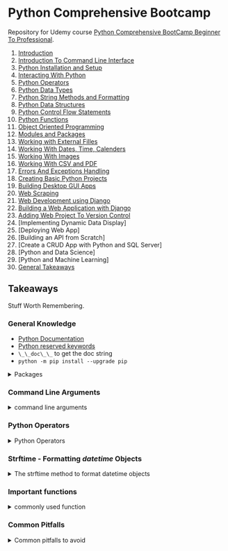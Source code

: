 <!--
// cSpell:ignore bootcamp pypdf randint pygame venv chdir scrapy timedelta abstractmethod beautifulsoup4 urllib
-->

# Python Comprehensive Bootcamp

Repository for Udemy course [Python Comprehensive BootCamp Beginner To Professional](https://www.udemy.com/course/python-comprehensive-bootcamp-beginner-to-professional/).

1. [Introduction](Lectures/section_01_04_intro.md#Section-01:-Introduction)
2. [Introduction To Command Line Interface](Lectures/section_01_04_intro.md#Section-02:-Introduction-To-Command-Line-Interface)
3. [Python Installation and Setup](Lectures/section_01_04_intro.md#Section-03:-Python-Installation-and-Setup)
4. [Interacting With Python](Lectures/section_01_04_intro.md#Section-04:-Interacting-With-Python)
5. [Python Operators](Lectures/section_05_08_intro.md#Section-05:-Python-Operators)
6. [Python Data Types](Lectures/section_05_08_intro.md#Section-06:-Python-Data-Types)
7. [Python String Methods and Formatting](Lectures/section_05_08_basics.md#Section-07:-Python-String-Methods-and-Formatting)
8. [Python Data Structures](Lectures/section_05_08_intro.md#Section-08:-Python-Data-Structures)
9. [Python Control Flow Statements](Lectures/section_09_10_control.md#Section-09:-Python-Control-Flow-Statements)
10. [Python Functions](Lectures/section_09_10_control.md#Section-10:-Python-Functions)
11. [Object Oriented Programming](Lectures/section_11_13_oop_modules_files.md#Section-11:-Object-Oriented-Programming)
12. [Modules and Packages](Lectures/section_11_13_oop_modules_files.md#Section-12:-Modules-and_Packages)
13. [Working with External Filles](Lectures/section_11_13_oop_modules_files.md#Section-13:-Working-With-External-Files)
14. [Working With Dates, Time, Calenders](Lectures/section_14_16_dates_images_csv.md#Working-with-Dates,-Times,-Calendars)
15. [Working With Images](Lectures/section_14_16_dates_images_csv.md#Section-15:-Working-with-Images)
16. [Working With CSV and PDF](Lectures/section_14_16_dates_images_csv.md#Section-16:-Working-with-CSV-and-PDF)
17. [Errors And Exceptions Handling](Lectures/section_17_19_exceptions_projects_gui.md#section-17:-Errors-And-Exceptions-Handling)
18. [Creating Basic Python Projects](Lectures/section_17_19_exceptions_projects_gui.md#section-18:-Creating-Basic-Python-Projects)
19. [Building Desktop GUI Apps](Lectures/section_17_19_exceptions_projects_gui.md#section-19:-Building-Desktop-GUI-Apps)
20. [Web Scraping](Lectures/section_20_22_web_scraping_django.md#section-20:-Web-Scraping)
21. [Web Development using Django](Lectures/section_20_22_web_scraping_django.md#section-21:-Django-Basics)
22. [Building a Web Application with Django](Lectures/section_20_22_web_scraping_django.md#Section-22:-Building-a-Web-App-with-Django)
23. [Adding Web Project To Version Control](Lectures/section_23_25_git_django.md#Section-23:-Version-Control)
24. [Implementing Dynamic Data Display]
25. [Deploying Web App]
26. [Building an API from Scratch]
27. [Create a CRUD App with Python and SQL Server]
28. [Python and Data Science]
29. [Python and Machine Learning]
30. [General Takeaways](README.md#Takeaways)

## Takeaways

<!-- <details> -->
<summary>
Stuff Worth Remembering.
</summary>

### General Knowledge

- [Python Documentation](https://docs.python.org/3/)
- [Python reserved keywords](https://www.w3schools.in/python-tutorial/keywords/)
- `\_\_doc\_\_` to get the doc string
- `python -m pip install --upgrade pip`

<details>
<summary>
Packages
</summary>

| python package       | Usage                                   | documentation                                          | install command                           | notable stuff                  |
| -------------------- | --------------------------------------- | ------------------------------------------------------ | ----------------------------------------- | ------------------------------ |
| os                   | operating system                        | https://docs.python.org/3/library/os.html              | pre installed                             | `chdir`\_                      |
| datetime             | dates and time                          | https://docs.python.org/3/library/datetime.html        | pre installed                             | timedelta object, `strftime()` |
| calendar             | calendar                                | https://docs.python.org/3/library/calendar.html        | pre installed                             |
| random               | pseudo random numbers                   | https://docs.python.org/3/library/random.html          | pre installed                             | `randint(lo,hi)`               |
| csv                  | csv files                               | https://docs.python.org/3/library/csv.html             | pre installed                             |
| tkinter              | basic user interface                    | https://docs.python.org/3/library/tkinter.html         | pre installed                             | `tk()`                         |
| abc                  | abstract base classes                   | https://docs.python.org/3/library/abc.html             | pre installed                             | `@abstractmethod` annotation   |
| urllib               | Url handling                            | https://docs.python.org/3/library/urllib.html          | pre installed                             | requests, parsing              |
| PIL                  | images                                  | https://pillow.readthedocs.io/en/stable/               | `python3 -m pip install --upgrade Pillow` | `Image.open()`                 |
| pypdf                | pdf files                               | https://pypi.org/project/PyPDF3/                       | `pip install PyPDF3`                      |
| pygame               | basic games, sound                      | https://www.pygame.org/news                            | `pip install pygame`                      | `pygame.mixer.music`           |
| scrapy               | web scraping                            | https://scrapy.org/                                    | `pip install Scrapy`                      |
| beautiful soup (bs4) | data extraction from xml and html files | https://www.crummy.com/software/BeautifulSoup/bs4/doc/ | `pip install beautifulsoup4`              |

</details>

### Command Line Arguments

<details>
<summary>
command line arguments
</summary>

- [Windows commands](https://docs.microsoft.com/en-us/windows-server/administration/windows-commands/windows-commands).
- [Linux bash commands](https://ss64.com/bash/).

| Command                | Linux    | Windows         | Flags                        | Notes       |
| ---------------------- | -------- | --------------- | ---------------------------- | ----------- |
| Display name           | `whoami` | `whoami`        |                              |
| Display current folder | `pwd`    | `cd`            |                              |
| change directory       | `cd`     | `cd`            |                              |
| List folder / files    | `ls`     | `dir`           |                              |
| Create new folder      | `mkdir`  | `mkdir`         |                              |
| Copy file              | `cp`     | `copy`          |                              |
| Move file              | `mv`     | `move`          |                              | also rename |
| Delete file / folder   | `rm`     | `del`, `rmdir`, | `-r` - linux, `\S` - windows |

- [Python CLI Commands](https://docs.python.org/3/using/cmdline.html)

| Command             | Syntax                      | Flags | Notes                     |
| ------------------- | --------------------------- | ----- | ------------------------- |
| Version             | `python --version`, `-v`    |       | python version            |
| Virtual environment | `python -m venv <evn_name>` |       | start virtual environment |

Python Interactive Shell commands:

| Command                   | Syntax                           | Flags | Notes                       |
| ------------------------- | -------------------------------- | ----- | --------------------------- |
| interactive help          | `help`,`help()`,`help(<object>)` |       |                             |
| exit shell                | `exit()`,`quit()`                |       |                             |
| import file               | `import <file>`                  |       | run the file ,no extension  |
| list objects in workspace | `dir()`                          |       | show all variables declared |

</details>

### Python Operators

<details>
<summary>
Python Operators
</summary>

[Operators](https://www.w3schools.com/python/python_operators.asp)
| Operator | Symbol | Example | Category | Notes |
| -------------- | ------ | ------------ | ---------- | --------------------- |
| Addition | `+` | `1+2` = 3 | Arithmetic | string concatenations |
| Subtraction | `-` | `2-1` = 1 | Arithmetic | |
| Multiplication | `*` | `4*2` =8 | Arithmetic | repeat string |
| Division | `/` | `5/2`=2.5 | Arithmetic |
| Modules | `%` | `10 % 3` = 1 | Arithmetic | reminder
| Power(pow) | `**` | `5**3` = 125 | Arithmetic |
| Floor Division | `//` | `5//2` = 2 | Arithmetic | integer division |
| Assignment | `=` | `x = 5` | Assignment | base form |
| Plus Assignment | `+=` | `x += 3`| Assignment | same as `x = x + 3` |
| Minus Assignment | `-=` | `x -= 3`| Assignment | same as `x = x - 3` |
| Multiplication Assignment | `*=` | `x *= 3`| Assignment | same as `x = x * 3` |
| Division Assignment | `/=` | `x /= 3`| Assignment | same as `x = x / 3` |
| Modules Assignment | `%=` | `x %= 3`| Assignment | same as `x = x % 3` |
| Floor Division Assignment | `//=` | `x //= 3`| Assignment | same as `x = x // 3`|
| Power Assignment | `**=` | `x **= 3`| Assignment | same as `x = x ** 3` |
| Bitwise AND Assignment | `&=` | `x &= 3`| Assignment | same as `x = x & 3` |
| Bitwise OR Assignment | `\|=` | `x \|= 3`| Assignment | same as `x = x | 3` |
| Bitwise XOR Assignment | `^=` | `x ^= 3`| Assignment | same as `x = x ^ 3` |
| Shift Right Assignment | `>>=` | `x >>= 3`| Assignment | same as `x = x >> 3` |
| Shift Left Assignment | `<<=` | `x <<= 3`| Assignment | same as `x = x << 3` |
| Equality | `==` | `5==6` = false | Comparison | don't confuse with assignment!|
| Inequality | `!=` | `5!=6` = true | Comparison | &ne;|
| Greater than | `>` | `5>6` = false | Comparison | &gt;|
| Lesser than | `<` | `5<6` = true | Comparison | &lt;|
| Greater than or equals | `>=` | `5>=5` = true | Comparison | &ge;|
| Lesser than or equals | `<=` | `5<=4` = false | Comparison | &le;|
| Boolean and | `and` | `true and false` = false |Logical | `&&` in other languages
| Boolean or | `or` | `true or false` = true |Logical | `\|\|` in other languages
| Boolean not | `not` | `not(false)` = true |Logical | `!` in other languages
| Is | `is` | `x is x` = true | Identity| | | reference equality
| Is not | `is not` | `x is not y` = true | Identity| reference equality
| In | `is` | `5 in [1,2,3]` = false | Membership | member in group |
| Not in | `not in` | `5 not in [1,2,3]` = true | Membership | member not in group |
| Bitwise And | `&` | `5&4` = 4| Bitwise |
| Bitwise Or | `\|` | `8\|7` = 15| Bitwise |
| Bitwise Xor | `^` | `10^5` = 15| Bitwise |
| Bitwise Not | `~` | `~7` = -8| Bitwise | | | Because of two Complement
| Left Shift | `<<` | `4<<2` = 16 | Bitwise | each left shift is like doubling
| Right Shift | `>>` | `15>>2` = 7 | Bitwise |

</details>

### Strftime - Formatting _datetime_ Objects

<details>
<summary>
The strftime method to format datetime objects
</summary>

| syntax | description                                            | example                 |
| ------ | ------------------------------------------------------ | ----------------------- |
| `%a`   | weekday short                                          | "mon"                   |
| `%A`   | weekday full                                           | "monday"                |
| `%w`   | week day index - zero based                            | 0                       |
| `%d`   | day of month                                           | 17                      |
| `%b`   | month short name                                       | Dec                     |
| `%B`   | month full name                                        | December                |
| `%m`   | month number                                           | 12                      |
| `%y`   | year 2 digits                                          | 19                      |
| `%Y`   | year 4 digits                                          | 2019                    |
| `%H`   | hour, 24 hours format (00-23)                          | 19                      |
| `% `   | hour, 12 hours format (00-12)                          | 07                      |
| `%p`   | am/pm                                                  | AM                      |
| `%M`   | minutes(00-59)                                         | 25                      |
| `%S`   | seconds (00-59)                                        | 57                      |
| `%f`   | microsecond (000000-999999)                            | 656789                  |
| `%z`   | UTC offset                                             | +0100                   |
| `%Z`   | TimeZone                                               | CST                     |
| `%J`   | day of the year number (001-365)                       | 365                     |
| `%U`   | week number of the the year, start with sunday (00-53) | 52                      |
| `%W`   | week number of the the year, start with monday (00-53  | 52                      |
| `%c`   | local version / format of date and time                | Mon Apr 8 13:05:22 2019 |
| `%x`   | local version / format of date                         | 04/8/19                 |
| `%X`   | local version / format of time                         | 14:20:00                |
| `%%`   | writing the `%` character                              | %                       |

</details>

### Important functions

<details>
<summary>
commonly used function
</summary>

- `bin()` - return string representation of the binary value of some value.
- `dir()` - get package stuff
- `random.randint(low, high)`
- `range(low, high)`
- the `__init__` function for the constructor of classes.

</details>

### Common Pitfalls

<details>
<summary>
Common pitfalls to avoid
</summary>

- not using `if __name__ == "__main__":`.
- having code outside of functions.
- confusing the amount of underscore.

</details>

</details>
